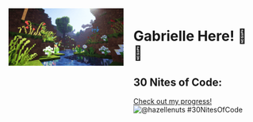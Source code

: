 <div style="display: flex;">
  <div style="flex: 50%; padding: 10px;">
    <img src="https://github.com/hazellenuts/hazellenuts/blob/main/minecraft.gif" alt="me" width="100%" />
  </div>
  <div style="flex: 50%; padding: 10px;">
    <h1>Gabrielle Here! 🥨✨</h1>
    <h2>30 Nites of Code:</h2>
    <p>
      <a href="https://www.codedex.io/@hazellenuts/30-nites-of-code">Check out my progress!</a>  
      <br>
      <img src="https://www.codedex.io/api/petStatus?user=hazellenuts" alt="@hazellenuts #30NitesOfCode" />
    </p>
  </div>
</div>
